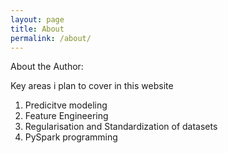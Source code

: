 ```yaml
---
layout: page
title: About
permalink: /about/
---
```


About the Author:

Key areas i plan to cover in this website
1. Predicitve modeling 
2. Feature Engineering 
3. Regularisation and Standardization of datasets
4. PySpark programming
